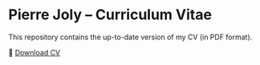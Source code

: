 # Pierre Joly – Curriculum Vitae

This repository contains the up-to-date version of my CV (in PDF format).

📄 [Download CV](https://github.com/Pierre-Joly/CV/blob/main/CV.pdf)
